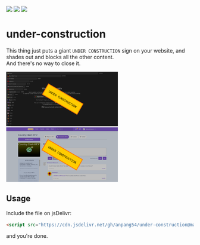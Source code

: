 ![](https://img.shields.io/badge/stable-1.2-f65) ![](https://img.shields.io/github/license/anpang54/under-construction) ![](https://img.shields.io/jsdelivr/gh/hw/anpang54/under-construction)

# under-construction

This thing just puts a giant `UNDER CONSTRUCTION` sign on your website, and shades out and blocks all the other content.\
And there's no way to close it.

<img src="https://raw.githubusercontent.com/anpang54/under-construction/refs/heads/main/images/vote-for-a-country.png" width="300px" /> <img src="https://raw.githubusercontent.com/anpang54/under-construction/refs/heads/main/images/scratch.png" width="300px" />

## Usage
Include the file on jsDelivr:
```html
<script src="https://cdn.jsdelivr.net/gh/anpang54/under-construction@main/src/index.js"></script>
```
and you're done.
